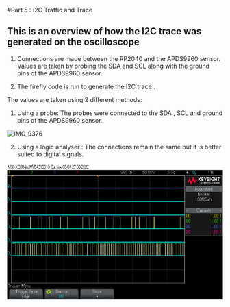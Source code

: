 #Part 5 : I2C Traffic and Trace

## This is an overview of how the I2C trace was generated on the oscilloscope

1) Connections are made between the RP2040 and the APDS9960 sensor. Values are taken by probing the SDA and SCL along with the ground pins of the APDS9960 sensor.

2) The firefly code is run to generate the I2C trace .

The values are taken using 2 different methods:

1) Using a probe: The probes were connected to the SDA , SCL and ground pins of the APDS9960 sensor.
  
![IMG_9376](https://user-images.githubusercontent.com/114244849/200089636-a2001061-a7c3-424f-9c16-84f968e37814.jpg)



2) Using a logic analyser : The connections remain the same but it is better suited to digital signals.

  ![I2C](https://github.com/Siddmathur14/Lab2B-parts/blob/main/lab2b/part_5/LAB2B_I2C_PART_5/I2C.png)









